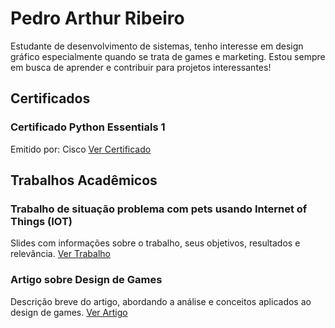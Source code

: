 <!DOCTYPE html>
<html lang="pt-BR">

<head>
    <meta charset="UTF-8">
    <meta name="viewport" content="width=device-width, initial-scale=1.0">
    <title>Portfólio Profissional</title>
    <link rel="stylesheet" href="styles.css">
</head>

<body>
    
# Pedro Arthur Ribeiro
Estudante de desenvolvimento de sistemas, tenho interesse em design gráfico especialmente quando se trata de games e marketing. Estou sempre em busca de aprender e contribuir para projetos interessantes!

## Certificados

### Certificado Python Essentials 1
Emitido por: Cisco
[Ver Certificado](https://www.credly.com/badges/0a4e23f4-a5e9-4d0d-9af8-87d6939b825a)

## Trabalhos Acadêmicos

### Trabalho de situação problema com pets usando Internet of Things (IOT)
Slides com informações sobre o trabalho, seus objetivos, resultados e relevância.
[Ver Trabalho](https://sesisenaispedu.sharepoint.com/sites/2024-SENAI-CTDS-Turma2/_layouts/15/embed.aspx?uniqueId=0b4b39b4-4f5a-4f45-8040-3a76a28fbc49&access_token=v1.eyJzaXRlaWQiOiJhMzI3YWJiYi00OWUzLTRjNzMtOTRjOS1jNGFmZjFmOGMwNmIiLCJhcHBfZGlzcGxheW5hbWUiOiJNaWNyb3NvZnQgVGVhbXMgV2ViIENsaWVudCIsImFwcGlkIjoiNWUzY2U2YzAtMmIxZi00Mjg1LThkNGItNzVlZTc4Nzg3MzQ2IiwiYXVkIjoiMDAwMDAwMDMtMDAwMC0wZmYxLWNlMDAtMDAwMDAwMDAwMDAwL3Nlc2lzZW5haXNwZWR1LnNoYXJlcG9pbnQuY29tQGIxMDUxYzRiLTNiOTQtNDFhYi05NDQxLWU3M2E3MjM0MmZkZCIsImV4cCI6IjE3MjE4NDUwNzkifQ.CgoKBHNuaWQSAjg5EgsImKeAismFlj0QBRoMNDAuMTI2LjQ1LjI4KixrM3pwQ3Y3UVh0b0Z0a1pwcUxzSHo4RTRUYkF6am1wTXVIZDdWTkZ5YXVjPTCHATgBQhChP4HyB_AAUN-LEDwc7CmrShBoYXNoZWRwcm9vZnRva2VucikwaC5mfG1lbWJlcnNoaXB8MTAwMzdmZmU5NmE2YjJlY0BsaXZlLmNvbXoBMoIBEglLHAWxlDurQRGUQec6cjQv3ZIBBVBFRFJPmgEHUklCRUlST6IBIHBlZHJvLmFydGh1ckBwb3J0YWxzZXNpc3Aub3JnLmJyqgEQMTAwMzdGRkU5NkE2QjJFQ7IBKGFsbGZpbGVzLndyaXRlIGdyb3VwLnJlYWQgYWxsc2l0ZXMud3JpdGXIAQE.g4YxOGkk_p8iKm8bs2_1K8y6nYUZO05jimUgVVVDyDA&embed=%7B%22ha%22%3A%22teams%22%2C%22hv%22%3A%22gradebook%22%2C%22hm%22%3A%22view%22%2C%22hp%22%3A%22web%22%2C%22nb%22%3Atrue%7D)

### Artigo sobre Design de Games
Descrição breve do artigo, abordando a análise e conceitos aplicados ao design de games.
[Ver Artigo](link-para-artigo.pdf)

</body>

</html>

